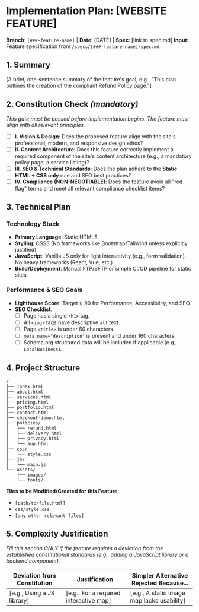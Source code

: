 # Implementation Plan: [WEBSITE FEATURE]

**Branch**: `[###-feature-name]` | **Date**: [DATE] | **Spec**: [link to spec.md]
**Input**: Feature specification from `/specs/[###-feature-name]/spec.md`

## 1. Summary

[A brief, one-sentence summary of the feature's goal, e.g., "This plan outlines the creation of the compliant Refund Policy page."]

## 2. Constitution Check *(mandatory)*

*This gate must be passed before implementation begins. The feature must align with all relevant principles.*

- [ ] **I. Vision & Design**: Does the proposed feature align with the site's professional, modern, and responsive design ethos?
- [ ] **II. Content Architecture**: Does this feature correctly implement a required component of the site's content architecture (e.g., a mandatory policy page, a service listing)?
- [ ] **III. SEO & Technical Standards**: Does the plan adhere to the **Static HTML + CSS only** rule and SEO best practices?
- [ ] **IV. Compliance (NON-NEGOTIABLE)**: Does the feature avoid all "red flag" terms and meet all relevant compliance checklist items?

## 3. Technical Plan

### Technology Stack
- **Primary Language**: Static HTML5
- **Styling**: CSS3 (No frameworks like Bootstrap/Tailwind unless explicitly justified)
- **JavaScript**: Vanilla JS only for light interactivity (e.g., form validation). No heavy frameworks (React, Vue, etc.).
- **Build/Deployment**: Manual FTP/SFTP or simple CI/CD pipeline for static sites.

### Performance & SEO Goals
- **Lighthouse Score**: Target ≥ 90 for Performance, Accessibility, and SEO.
- **SEO Checklist**:
  - [ ] Page has a single `<h1>` tag.
  - [ ] All `<img>` tags have descriptive `alt` text.
  - [ ] Page `<title>` is under 60 characters.
  - [ ] `meta name="description"` is present and under 160 characters.
  - [ ] Schema.org structured data will be included if applicable (e.g., `LocalBusiness`).

## 4. Project Structure

<!--
  The following is the standard project structure for this static website.
  Identify the files that will be CREATED or MODIFIED for this feature.
-->

```
/
├── index.html
├── about.html
├── services.html
├── pricing.html
├── portfolio.html
├── contact.html
├── checkout-demo.html
├── policies/
│   ├── refund.html
│   ├── delivery.html
│   ├── privacy.html
│   └── aup.html
├── css/
│   └── style.css
├── js/
│   └── main.js
└── assets/
    ├── images/
    └── fonts/
```

**Files to be Modified/Created for this Feature**:
- `[path/to/file.html]`
- `css/style.css`
- `[any other relevant files]`

## 5. Complexity Justification

*Fill this section ONLY if the feature requires a deviation from the established constitutional standards (e.g., adding a JavaScript library or a backend component).*

| Deviation from Constitution | Justification | Simpler Alternative Rejected Because... |
|-----------------------------|---------------|-----------------------------------------|
| [e.g., Using a JS library]  | [e.g., For a required interactive map] | [e.g., A static image map lacks usability] |